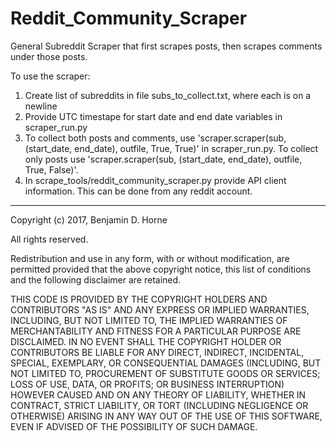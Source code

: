 # Reddit_Community_Scraper
General Subreddit Scraper that first scrapes posts, then scrapes comments under those posts. 

To use the scraper:

1. Create list of subreddits in file subs_to_collect.txt, where each is on a newline
2. Provide UTC timestape for start date and end date variables in scraper_run.py
3. To collect both posts and comments, use 'scraper.scraper(sub, (start_date, end_date), outfile, True, True)' in scraper_run.py. To collect only posts use 'scraper.scraper(sub, (start_date, end_date), outfile, True, False)'.
4. In scrape_tools/reddit_community_scraper.py provide API client information. This can be done from any reddit account. 

----------------------------------------------------------------------------------------------------------------------------------------

Copyright (c) 2017, Benjamin D. Horne

All rights reserved.

Redistribution and use in any form, with or without modification, are permitted provided that the above copyright notice, this list of conditions and the following disclaimer are retained.

THIS CODE IS PROVIDED BY THE COPYRIGHT HOLDERS AND CONTRIBUTORS "AS IS" AND ANY EXPRESS OR IMPLIED WARRANTIES, INCLUDING, BUT NOT LIMITED TO, THE IMPLIED WARRANTIES OF MERCHANTABILITY AND FITNESS FOR A PARTICULAR PURPOSE ARE DISCLAIMED. IN NO EVENT SHALL THE COPYRIGHT HOLDER OR CONTRIBUTORS BE LIABLE FOR ANY DIRECT, INDIRECT, INCIDENTAL, SPECIAL, EXEMPLARY, OR CONSEQUENTIAL DAMAGES (INCLUDING, BUT NOT LIMITED TO, PROCUREMENT OF SUBSTITUTE GOODS OR SERVICES; LOSS OF USE, DATA, OR PROFITS; OR BUSINESS INTERRUPTION) HOWEVER CAUSED AND ON ANY THEORY OF LIABILITY, WHETHER IN CONTRACT, STRICT LIABILITY, OR TORT (INCLUDING NEGLIGENCE OR OTHERWISE) ARISING IN ANY WAY OUT OF THE USE OF THIS SOFTWARE, EVEN IF ADVISED OF THE POSSIBILITY OF SUCH DAMAGE.
